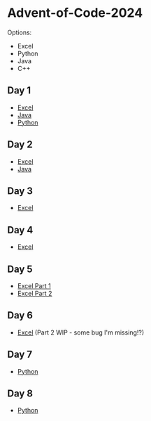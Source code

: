 # Advent-of-Code-2024

Options:
- Excel
- Python
- Java
- C++

## Day 1
- [Excel](./Day01/Day01.xlsx)
- [Java](./Day01/Day01.java)
- [Python](./Day01/Day01.py)

## Day 2
- [Excel](./Day02/Day02.xlsx)
- [Java](./Day02/Day02.java)

## Day 3
- [Excel](./Day03/Day03.xlsx)

## Day 4
- [Excel](./Day04/Day04.xlsx)

## Day 5
- [Excel Part 1](<./Day05/Day05 PART1.xlsx>)
- [Excel Part 2](<./Day05/Day05 PART2.xlsx>)

## Day 6
- [Excel](<./Day06/Day06.xlsx>) (Part 2 WIP - some bug I'm missing!?)

## Day 7
- [Python](<./Day07/Day07.py>)

## Day 8
- [Python](<./Day08/Day08.py>)